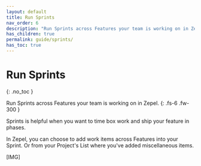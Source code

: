 ```yaml
---
layout: default
title: Run Sprints
nav_order: 6
description: "Run Sprints across Features your team is working on in Zepel."
has_children: true
permalink: guide/sprints/
has_toc: true
---
```


# Run Sprints
{: .no_toc }

Run Sprints across Features your team is working on in Zepel.
{: .fs-6 .fw-300 }

Sprints is helpful when you want to time box work and ship your feature in phases.

In Zepel, you can choose to add work items across Features into your Sprint. Or from your Project's List where you've added miscellaneous items.

[IMG]